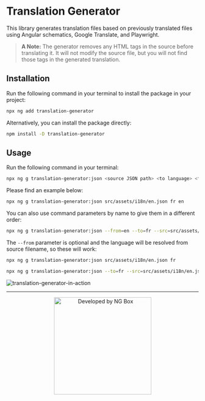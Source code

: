 # Translation Generator

This library generates translation files based on previously translated files using Angular schematics, Google Translate, and Playwright.

> **A Note:** The generator removes any HTML tags in the source before translating it. It will not modify the source file, but you will not find those tags in the generated translation.

## Installation

Run the following command in your terminal to install the package in your project:

```sh
npx ng add translation-generator
```

Alternatively, you can install the package directly:

```sh
npm install -D translation-generator
```

## Usage

Run the following command in your terminal:

```sh
npx ng g translation-generator:json <source JSON path> <to language> <from language>
```

Please find an example below:

```sh
npx ng g translation-generator:json src/assets/i18n/en.json fr en
```

You can also use command parameters by name to give them in a different order:

```sh
npx ng g translation-generator:json --from=en --to=fr --src=src/assets/i18n/en.json
```

The `--from` parameter is optional and the language will be resolved from source filename, so these will work:

```sh
npx ng g translation-generator:json src/assets/i18n/en.json fr
```

```sh
npx ng g translation-generator:json --to=fr --src=src/assets/i18n/en.json
```

![translation-generator-in-action](https://user-images.githubusercontent.com/15855540/130580947-a72b5038-5d95-4f2a-a21c-8880554903df.gif)

<hr />

<p align="center">
  <img width="255" src="https://user-images.githubusercontent.com/34455572/115242872-f8373c80-a12a-11eb-9b52-f3b75bd2f61e.png" alt="Developed by NG Box" />
</p>
